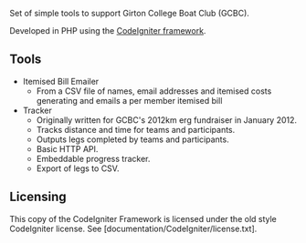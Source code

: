 Set of simple tools to support Girton College Boat Club (GCBC).

Developed in PHP using the [CodeIgniter framework](http://codeigniter.com/).

Tools
-----

* Itemised Bill Emailer
    * From a CSV file of names, email addresses and itemised costs generating and emails a per member itemised bill
* Tracker
    * Originally written for GCBC's 2012km erg fundraiser in January 2012.
    * Tracks distance and time for teams and participants.
    * Outputs legs completed by teams and participants.
    * Basic HTTP API.
    * Embeddable progress tracker.
    * Export of legs to CSV.

Licensing
---------

This copy of the CodeIgniter Framework is licensed under the old style CodeIgniter license. See [documentation/CodeIgniter/license.txt].
